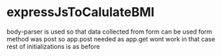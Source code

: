 # expressJsToCalulateBMI

body-parser is used so that data collected from form can be used
form method was post so app.post needed as app.get wont work in that case
rest of initializations is as before

